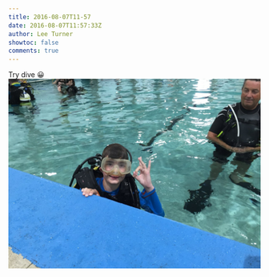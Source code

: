 ```yaml
---
title: 2016-08-07T11-57
date: 2016-08-07T11:57:33Z
author: Lee Turner
showtoc: false
comments: true
---
```


Try dive 😀 ![](/img/x//762256361912733696-CpQUHTuWYAAy1GJ.jpg)

